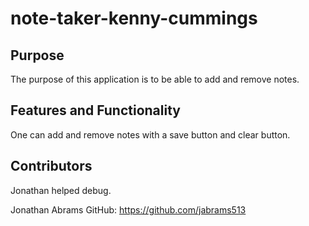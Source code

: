 # note-taker-kenny-cummings

## Purpose

The purpose of this application is to be able to add and remove notes.

## Features and Functionality

One can add and remove notes with a save button and clear button.

## Contributors

Jonathan helped debug.

Jonathan Abrams
GitHub: https://github.com/jabrams513